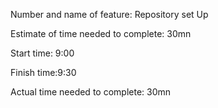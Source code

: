 Number and name of feature: Repository set Up

Estimate of time needed to complete: 30mn

Start time: 9:00

Finish time:9:30

Actual time needed to complete: 30mn